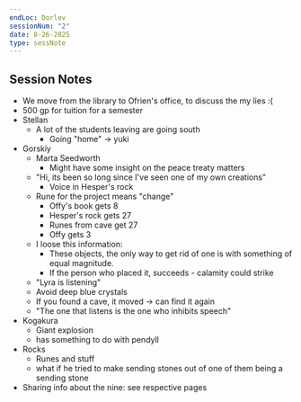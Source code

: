 ```yaml
---
endLoc: Dorlev
sessionNum: "2"
date: 8-26-2025
type: sessNote
---
```

## Session Notes

- We move from the library to Ofrien's office, to discuss the my lies :(
- 500 gp for tuition for a semester 
- Stellan
	- A lot of the students leaving are going south
		- Going "home" -> yuki 
- Gorskiy
	- Marta Seedworth
		- Might have some insight on the peace treaty matters 
	- "Hi, its been so long since I've seen one of my own creations"
		- Voice in Hesper's rock 
	- Rune for the project means "change"
		- Offy's book gets 8
		- Hesper's rock gets 27
		- Runes from cave get 27
		- Offy gets 3
	- I loose this information:
		- These objects, the only way to get rid of one is with something of equal magnitude. 
		- If the person who placed it, succeeds - calamity could strike
	- "Lyra is listening"
	- Avoid deep blue crystals
	- If you found a cave, it moved -> can find it again
	- "The one that listens is the one who inhibits speech"
- Kogakura
	- Giant explosion
	- has something to do with pendyll 
- Rocks
	- Runes and stuff
	- what if he tried to make sending stones out of one of them being a sending stone  
- Sharing info about the nine: see respective pages